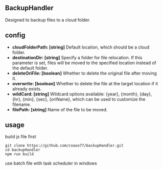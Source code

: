 ## BackupHandler

Designed to backup files to a cloud folder.

## config

- **cloudFolderPath: [string]**
Default location, which should be a cloud folder.
- **destinationDir: [string]**
Specify a folder for file relocation. If this parameter is set, files will be moved to the specified location instead of the default folder.
- **deleteOriFile: [boolean]**
Whether to delete the original file after moving it.
- **overwrite: [boolean]**
Whether to delete the file at the target location if it already exists.
- **wildCard: [string]**
Wildcard options available: {year}, {month}, {day}, {hr}, {min}, {sec}, {oriName}, which can be used to customize the filename.
- **filePath: [string]**
Name of the file to be moved.

## usage

build js file first

```
git clone https://github.com/coooo77/backupHandler.git
cd backupHandler
npm run build
```

use batch file with task scheduler in windows
